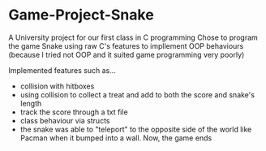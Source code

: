 # Game-Project-Snake
A University project for our first class in C programming
Chose to program the game Snake using raw C's features to impllement OOP behaviours 
(because I tried not OOP and it suited game programming very poorly)

Implemented features such as...
- collision with hitboxes
- using collision to collect a treat and add to both the score and snake's length
- track the score through a txt file
- class behaviour via structs
- the snake was able to "teleport" to the opposite side of the world like Pacman when it bumped into a wall. Now, the game ends
